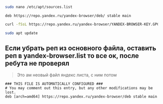    ```bash
   sudo nano /etc/apt/sources.list
   ```
   ```
   deb https://repo.yandex.ru/yandex-browser/deb/ stable main
   ```
   ```bash
   curl -fSsL https://repo.yandex.ru/yandex-browser/YANDEX-BROWSER-KEY.GPG | gpg --dearmor | tee /usr/share/keyrings/yandex.gpg > /dev/null
   ```
   ```bash
   sudo apt update
   ```

## Если убрать реп из основного файла, оставить реп в yandex-browser.list то все ок, после ребута не проверял
> Это ам неовый файл яндекс листа, с ним потом 
```
### THIS FILE IS AUTOMATICALLY CONFIGURED ###
# You may comment out this entry, but any other modifications may be lost.
deb [arch=amd64] https://repo.yandex.ru/yandex-browser/deb stable main
```
